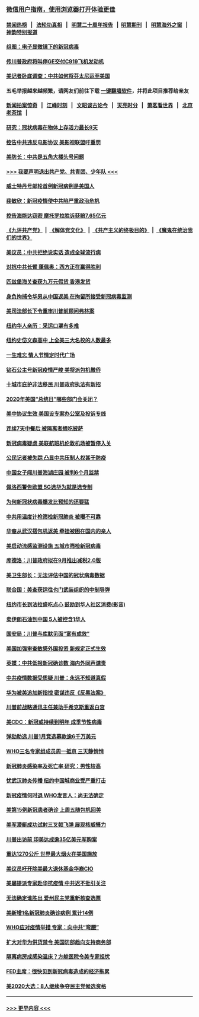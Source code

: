 ### [微信用户指南，使用浏览器打开体验更佳](https://github.com/gfw-breaker/banned-news1/blob/master/indexes/wechat-guide.md?t=0)
#### [禁闻热榜](热点新闻.md?t=0)  &nbsp;&nbsp;|&nbsp;&nbsp; [法轮功真相](https://github.com/gfw-breaker/truth/blob/master/README.md?t=0) &nbsp;&nbsp;|&nbsp;&nbsp; [明慧二十周年报告](https://github.com/gfw-breaker/mh-reports/blob/master/README.md?t=0) &nbsp;&nbsp;|&nbsp;&nbsp;[明慧期刊](https://github.com/gfw-breaker/mh-qikan) &nbsp;&nbsp;|&nbsp;&nbsp; [明慧海外之窗](https://github.com/gfw-breaker/mh-news/blob/master/README.md?t=0) &nbsp;&nbsp;|&nbsp;&nbsp; [神韵特别报道](https://github.com/gfw-breaker/mh-news/blob/master/shenyun.md?t=0)
#### [组图：电子显微镜下的新冠病毒](../pages/nsc412/n11872057.md?t=02161322) 
#### [传川普政府将叫停GE交付C919飞机发动机](../pages/nsc412/n11871600.md?t=02161322) 
#### [美记者卧底调查：中共如何将芬太尼运至美国](../pages/nsc412/n11871821.md?t=02161322) 
#### 五毛举报越来越频繁，请网友们前往下载 [一键翻墙软件](https://github.com/gfw-breaker/ssr-accounts)，并将此项目推荐给亲友
#### [新闻拍案惊奇](https://github.com/gfw-breaker/banned-news1/blob/master/pages/link4.md) &nbsp;&nbsp;|&nbsp;&nbsp; [江峰时刻](https://github.com/gfw-breaker/banned-news1/blob/master/pages/link4.md) &nbsp;&nbsp;|&nbsp;&nbsp; [文昭谈古论今](https://github.com/gfw-breaker/banned-news1/blob/master/pages/link4.md) &nbsp;&nbsp;|&nbsp;&nbsp; [天亮时分](https://github.com/gfw-breaker/banned-news1/blob/master/pages/link4.md) &nbsp;&nbsp;|&nbsp;&nbsp; [萧茗看世界](https://github.com/gfw-breaker/banned-news1/blob/master/pages/link4.md) &nbsp;&nbsp;|&nbsp;&nbsp; [北京老茶馆](https://github.com/gfw-breaker/banned-news1/blob/master/pages/link4.md) &nbsp;&nbsp;|&nbsp;&nbsp; 
#### [研究：冠状病毒在物体上存活力最长9天](../pages/nsc412/n11871871.md?t=02161322) 
#### [控告中共违反电影协议 美影视联盟吁重罚](../pages/nsc412/n11871820.md?t=02161322) 
#### [美防长：中共是五角大楼头号问题](../pages/nsc412/n11871768.md?t=02161322) 
#### [>>> 我要声明退出共产党、共青团、少年队 <<<](https://github.com/begood0513/goodnews/blob/master/quit/letter.md) 
#### [威士特丹号邮轮首例新冠病例是美国人](../pages/nsc412/n11871731.md?t=02161322) 
#### [裴敏欣：新冠疫情使中共陷严重政治危机](../pages/nsc412/n11871514.md?t=02161322) 
#### [控告海能达窃密 摩托罗拉胜诉获赔7.65亿元](../pages/nsc412/n11871594.md?t=02161322) 
#### [《九评共产党》](https://github.com/begood0513/9ping.md/blob/master/README.md) &nbsp;|&nbsp; [《解体党文化》](../../../../jtdwh.md/blob/master/README.md)  &nbsp;|&nbsp; [《共产主义的终极目的》](../../../../gczydzjmd.md/blob/master/README.md) &nbsp;|&nbsp; [《魔鬼在统治我们的世界》](../../../../mgztzwmdsj.md/blob/master/README.md) 
#### [美议员：中共拒绝说实话 造成全球流行病](../pages/nsc412/n11871582.md?t=02161322) 
#### [对抗中共长臂 蓬佩奥：西方正在赢得胜利](../pages/nsc412/n11871500.md?t=02161322) 
#### [匹兹堡海关查获九万元假货 香港发货](../pages/nsc412/n11870716.md?t=02161322) 
#### [身负拘捕令华男从中国返美  在拘留所接受新冠病毒监测](../pages/nsc412/n11870710.md?t=02161322) 
#### [美司法部长下令重审川普前顾问弗林案](../pages/nsc412/n11870258.md?t=02161322) 
#### [纽约华人亲历：采运口罩有多难](../pages/nsc412/n11870531.md?t=02161322) 
#### [纽约史岱文森高中  上全美三大名校的人数最多](../pages/nsc412/n11870557.md?t=02161322) 
#### [一生难忘 情人节情定时代广场](../pages/nsc412/n11870536.md?t=02161322) 
#### [钻石公主号新冠疫情严峻 美将派包机撤侨](../pages/nsc412/n11870505.md?t=02161322) 
#### [十城市庇护非法移民 川普政府执法有新招](../pages/nsc412/n11870410.md?t=02161322) 
#### [2020年美国“总统日”哪些部门会关闭？](../pages/nsc412/n11870148.md?t=02161322) 
#### [美中协议生效 美国设专案办公室及投诉专线](../pages/nsc412/n11870266.md?t=02161322) 
#### [连续7天中餐后 被隔离者想吃披萨](../pages/nsc412/n11870243.md?t=02161322) 
#### [新冠病毒疑虑 美联航班机伦敦机场被暂停入关](../pages/nsc412/n11870015.md?t=02161322) 
#### [公民记者被失踪 凸显中共压制人权甚于防疫](../pages/nsc412/n11870042.md?t=02161322) 
#### [中国女子闯川普海湖庄园 被判6个月监禁](../pages/nsc412/n11869919.md?t=02161322) 
#### [佩洛西警告欧盟 5G选华为就是选专制](../pages/nsc412/n11869898.md?t=02161322) 
#### [为何新冠状病毒爆发比预知的还要猛](../pages/nsc412/n11869828.md?t=02161322) 
#### [中共用温度计枪筛检新冠肺炎 被曝不可靠](../pages/nsc412/n11869707.md?t=02161322) 
#### [华裔从武汉搭包机返美 牵挂被困在国内的亲人](../pages/nsc412/n11869711.md?t=02161322) 
#### [美启动流感监测设施 五城市筛检新冠病毒](../pages/nsc412/n11869689.md?t=02161322) 
#### [库德洛：川普政府拟在9月推出减税2.0版](../pages/nsc412/n11869627.md?t=02161322) 
#### [美卫生部长：无法评估中国的冠状病毒数据](../pages/nsc412/n11869301.md?t=02161322) 
#### [联合国：美查获运往也门武装组织的中制导弹](../pages/nsc412/n11868677.md?t=02161322) 
#### [纽约市长到法拉盛吃点心  鼓励到华人社区消费(影音)](../pages/nsc412/n11868197.md?t=02161322) 
#### [卖伊朗石油到中国  5人被控含1华人](../pages/nsc412/n11867988.md?t=02161322) 
#### [国安局：川普与库默见面“富有成效”](../pages/nsc412/n11867976.md?t=02161322) 
#### [美国加强审查敏感外国投资 新规定正式生效](../pages/nsc412/n11868041.md?t=02161322) 
#### [英媒：中共低报新冠确诊数 海内外同声谴责](../pages/nsc412/n11867421.md?t=02161322) 
#### [中共疫情数据受质疑 川普：永远不知道真假](../pages/nsc412/n11867195.md?t=02161322) 
#### [华为被美追加新指控 密谋违反《反黑法案》](../pages/nsc412/n11867191.md?t=02161322) 
#### [川普前战略通讯主任兼助手希克斯重返白宫](../pages/nsc412/n11867104.md?t=02161322) 
#### [美CDC：新冠或持续到明年 成季节性病毒](../pages/nsc412/n11867279.md?t=02161322) 
#### [弹劾助选 川普1月竞选募款逾6千万美元](../pages/nsc412/n11866950.md?t=02161322) 
#### [WHO三名专家组成员周一抵京 三天静悄悄](../pages/nsc412/n11866947.md?t=02161322) 
#### [新冠肺炎感染率及死亡率 研究：男性较高](../pages/nsc412/n11866956.md?t=02161322) 
#### [忧武汉肺炎传播 纽约中国城商业受严重打击](../pages/nsc412/n11866902.md?t=02161322) 
#### [新冠疫情何时退 WHO发言人：尚无法确定](../pages/nsc412/n11866864.md?t=02161322) 
#### [美第15例新冠患者确诊 上周五随包机回美](../pages/nsc412/n11866852.md?t=02161322) 
#### [美军潜艇成功试射三叉戟飞弹 展现核威慑力](../pages/nsc412/n11866046.md?t=02161322) 
#### [川普出访前 印美达成逾35亿美元军购案](../pages/nsc412/n11865444.md?t=02161322) 
#### [重达1270公斤 世界最大烟火在美国施放](../pages/nsc412/n11865198.md?t=02161322) 
#### [美议员吁开除美最大退休基金华裔CIO](../pages/nsc412/n11865230.md?t=02161322) 
#### [美屡提派专家赴华抗疫情 中共迟不批引关注](../pages/nsc412/n11864719.md?t=02161322) 
#### [无法确定谁胜出 爱州民主党重新核查选票](../pages/nsc412/n11864830.md?t=02161322) 
#### [美新增1名新冠肺炎确诊病例 累计14例](../pages/nsc412/n11864893.md?t=02161322) 
#### [WHO应对疫情举措 专家：向中共“弯腰”](../pages/nsc412/n11864727.md?t=02161322) 
#### [扩大对华为供货禁令 美国防部趋向支持商务部](../pages/nsc412/n11864773.md?t=02161322) 
#### [隔离病房成感染温床？方舱医院令美专家担忧](../pages/nsc412/n11864575.md?t=02161322) 
#### [FED主席：很快见到新冠病毒造成的经济拖累](../pages/nsc412/n11864507.md?t=02161322) 
#### [美2020大选：8人继续争夺民主党候选资格](../pages/nsc412/n11864327.md?t=02161322) 

----
#### [ >>> 更早内容 <<< ](../indexes/nsc412-earlier.md)

